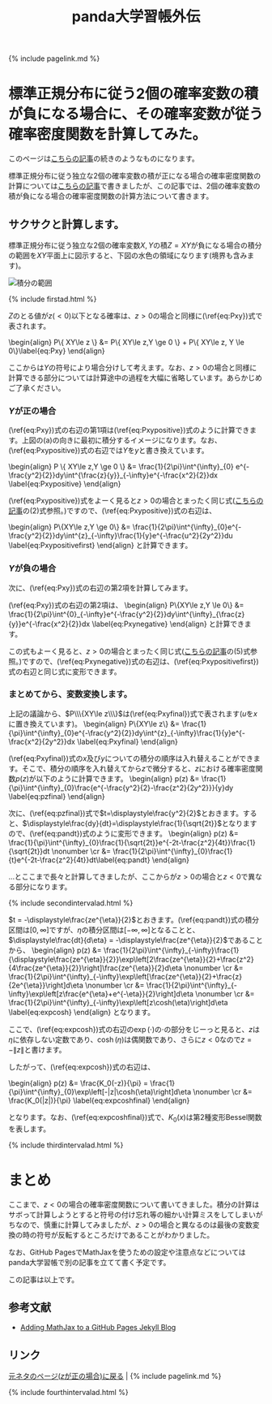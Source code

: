 ﻿---
title: panda大学習帳外伝
description: 標準正規分布に従う独立な2個の確率変数の積が負になる場合に、その確率変数が従う確率密度関数を計算してみた。
mathjax: true
encoding: UTF-8
---
{% include pagelink.md %}

# 標準正規分布に従う2個の確率変数の積が負になる場合に、その確率変数が従う確率密度関数を計算してみた。
このページは[こちらの記事](https://pandanote.info/?p=3657)の続きのようなものになります。

標準正規分布に従う独立な2個の確率変数の積が正になる場合の確率密度関数の計算については[こちらの記事](https://pandanote.info/?p=3657)で書きましたが、この記事では、2個の確率変数の積が負になる場合の確率密度関数の計算方法について書きます。

## サクサクと計算します。
標準正規分布に従う独立な2個の確率変数$X,Y$の積$Z=XY$が負になる場合の積分の範囲を$XY$平面上に図示すると、下図の水色の領域になります(境界も含みます)。

![積分の範囲]({{site.baseurl}}/img/product_of_normal_distribution_for_negative_number.png)

{% include firstad.html %}

$Z$のとる値が$z(<0)$以下となる確率は、$z>0$の場合と同様に(\ref{eq:Pxy})式で表されます。

\begin{align}
P\\\{ XY\le z \\\} &= P\\\{ XY\le z,Y \ge 0 \\\} + P\\\{ XY\le z, Y \le 0\\\}\label{eq:Pxy}
\end{align}

ここからは$Y$の符号により場合分けして考えます。なお、$z>0$の場合と同様に計算できる部分については計算途中の過程を大幅に省略しています。あらかじめご了承ください。
### $Y$が正の場合
(\ref{eq:Pxy})式の右辺の第1項は(\ref{eq:Pxypositive})式のように計算できます。上図の(a)の向きに最初に積分するイメージになります。なお、(\ref{eq:Pxypositive})式の右辺では$Y$を$y$と書き換えています。

\begin{align}
P \\\{ XY\le z,Y \ge 0 \\\} &= \frac{1}{2\pi}\int^{\infty}\_{0} e^{-\frac{y^2}{2}}dy\int^{\frac{z}{y}}\_{-\infty}e^{-\frac{x^2}{2}}dx \label{eq:Pxypositive}
\end{align}

(\ref{eq:Pxypositive})式をよーく見ると$z>0$の場合とまったく同じ式([こちらの記事](https://pandanote.info/?p=3657)の(2)式参照。)ですので、(\ref{eq:Pxypositive})式の右辺は、

\begin{align}
P\\\{XY\le z,Y \ge 0\\\} &= \frac{1}{2\pi}\int^{\infty}\_{0}e^{-\frac{y^2}{2}}dy\int^{z}\_{-\infty}\frac{1}{y}e^{-\frac{u^2}{2y^2}}du \label{eq:Pxypositivefirst}
\end{align}
と計算できます。
### $Y$が負の場合
次に、(\ref{eq:Pxy})式の右辺の第2項を計算してみます。

(\ref{eq:Pxy})式の右辺の第2項は、
\begin{align}
P\\\{XY\le z,Y \le 0\\\} &= \frac{1}{2\pi}\int^{0}\_{-\infty}e^{-\frac{y^2}{2}}dy\int^{\infty}\_{\frac{z}{y}}e^{-\frac{x^2}{2}}dx \label{eq:Pxynegative}
\end{align}
と計算できます。

この式もよーく見ると、$z>0$の場合とまったく同じ式([こちらの記事](https://pandanote.info/?p=3657)の(5)式参照。)ですので、(\ref{eq:Pxynegative})式の右辺は、(\ref{eq:Pxypositivefirst})式の右辺と同じ式に変形できます。
### まとめてから、変数変換します。
上記の議論から、$P\\\{XY\le z\\\}$は(\ref{eq:Pxyfinal})式で表されます($u$を$x$に置き換えています)。
\begin{align}
P\\\{XY\le z\\\} &= \frac{1}{\pi}\int^{\infty}\_{0}e^{-\frac{y^2}{2}}dy\int^{z}\_{-\infty}\frac{1}{y}e^{-\frac{x^2}{2y^2}}dx \label{eq:Pxyfinal}
\end{align}

(\ref{eq:Pxyfinal})式の$x$及び$y$についての積分の順序は入れ替えることができます。そこで、積分の順序を入れ替えてから$z$で微分すると、$z$における確率密度関数$p(z)$が以下のように計算できます。
\begin{align}
p(z) &= \frac{1}{\pi}\int^{\infty}\_{0}\frac{e^{-\frac{y^2}{2}-\frac{z^2}{2y^2}}}{y}dy \label{eq:pzfinal}
\end{align}

次に、(\ref{eq:pzfinal})式で$t=\displaystyle\frac{y^2}{2}$とおきます。すると、$\displaystyle\frac{dy}{dt}=\displaystyle\frac{1}{\sqrt{2t}}$となりますので、(\ref{eq:pandt})式のように変形できます。
\begin{align}
p(z) &= \frac{1}{\pi}\int^{\infty}\_{0}\frac{1}{\sqrt{2t}}e^{-2t-\frac{z^2}{4t}}\frac{1}{\sqrt{2t}}dt \nonumber \cr
&= \frac{1}{2\pi}\int^{\infty}\_{0}\frac{1}{t}e^{-2t-\frac{z^2}{4t}}dt\label{eq:pandt}
\end{align}

…とここまで長々と計算してきましたが、ここからが$z>0$の場合と$z<0$で異なる部分になります。

{% include secondintervalad.html %}

$t = -\displaystyle\frac{ze^{\eta}}{2}$とおきます。(\ref{eq:pandt})式の積分区間は$[0,\infty]$ですが、$\eta$の積分区間は$[-\infty,\infty]$となることと、$\displaystyle\frac{dt}{d\eta} = -\displaystyle\frac{ze^{\eta}}{2}$であることから、
\begin{align}
p(z) &= \frac{1}{2\pi}\int^{\infty}\_{-\infty}\frac{1}{\displaystyle\frac{ze^{\eta}}{2}}\exp\left[2\frac{ze^{\eta}}{2}+\frac{z^2}{4\frac{ze^{\eta}}{2}}\right]\frac{ze^{\eta}}{2}d\eta \nonumber \cr
&= \frac{1}{2\pi}\int^{\infty}\_{-\infty}\exp\left[\frac{ze^{\eta}}{2}+\frac{z}{2e^{\eta}}\right]d\eta \nonumber \cr
&= \frac{1}{2\pi}\int^{\infty}\_{-\infty}\exp\left[z\frac{e^{\eta}+e^{-\eta}}{2}\right]d\eta \nonumber \cr
&= \frac{1}{2\pi}\int^{\infty}\_{-\infty}\exp\left[z\cosh(\eta)\right]d\eta \label{eq:expcosh}
\end{align}
となります。

ここで、(\ref{eq:expcosh})式の右辺の$\exp(\cdot)$の$\cdot$の部分をじーっと見ると、$z$は$\eta$に依存しない定数であり、$\cosh(\eta)$は偶関数であり、さらに$z<0$なので$z = -\|z\|$と書けます。

したがって、(\ref{eq:expcosh})式の右辺は、

\begin{align}
p(z) &= \frac{K_0(-z)}{\pi} = \frac{1}{\pi}\int^{\infty}\_{0}\exp\left[-\|z\|\cosh(\eta)\right]d\eta \nonumber \cr
&= \frac{K_0(\|z\|)}{\pi} \label{eq:expcoshfinal}
\end{align}

となります。なお、(\ref{eq:expcoshfinal})式で、$K_0(x)$は第2種変形Bessel関数を表します。

{% include thirdintervalad.html %}

# まとめ
ここまで、$z<0$の場合の確率密度関数について書いてきました。積分の計算はサボって計算しようとすると符号の付け忘れ等の細かい計算ミスをしてしまいがちなので、慎重に計算してみましたが、$z>0$の場合と異なるのは最後の変数変換の時の符号が反転するところだけであることがわかりました。

なお、GitHub PagesでMathJaxを使うための設定や注意点などについてはpanda大学習帳で別の記事を立てて書く予定です。

この記事は以上です。

## 参考文献

* [Adding MathJax to a GitHub Pages Jekyll Blog](http://sgeos.github.io/github/jekyll/2016/08/21/adding_mathjax_to_a_jekyll_github_pages_blog.html)

## リンク 
[元ネタのページ($z$が正の場合)に戻る](https://pandanote.info/?p=3657) \| {% include pagelink.md %}

{% include fourthintervalad.html %}
